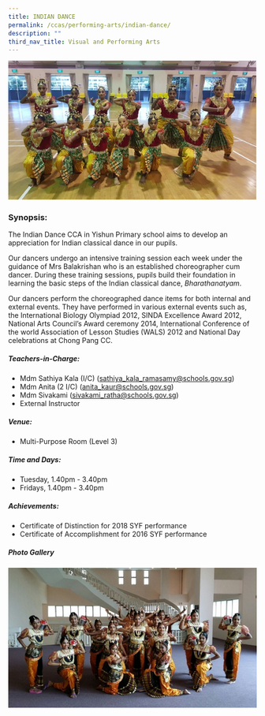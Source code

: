 ```yaml
---
title: INDIAN DANCE
permalink: /ccas/performing-arts/indian-dance/
description: ""
third_nav_title: Visual and Performing Arts
---
```

![](/images/CCAs/Indian%20Dance/2017IndianDance_1.jpg)
### Synopsis:
The Indian Dance CCA in Yishun Primary school aims to develop an appreciation for Indian classical dance in our pupils.

Our dancers undergo an intensive training session each week under the guidance of Mrs Balakrishan who is an established choreographer cum dancer. During these training sessions, pupils build their foundation in learning the basic steps of the Indian classical dance, <i>Bharathanatyam</i>.

Our dancers perform the choreographed dance items for both internal and external events. They have performed in various external events such as, the International Biology Olympiad 2012, SINDA Excellence Award 2012, National Arts Council’s Award ceremony 2014, International Conference of the world Association of Lesson Studies (WALS) 2012 and National Day celebrations at Chong Pang CC.

##### Teachers-in-Charge:
* Mdm Sathiya Kala (I/C) (sathiya_kala_ramasamy@schools.gov.sg)
* Mdm Anita (2 I/C) (anita_kaur@schools.gov.sg)
* Mdm Sivakami (sivakami_ratha@schools.gov.sg)
* External Instructor

##### Venue:
* Multi-Purpose Room (Level 3)

##### Time and Days:
* Tuesday, 1.40pm - 3.40pm
* Fridays, 1.40pm - 3.40pm

##### Achievements:
* Certificate of Distinction for 2018 SYF performance   
* Certificate of Accomplishment for 2016 SYF performance

##### Photo Gallery

![](/images/CCAs/Indian%20Dance/indian_dance_1.png)